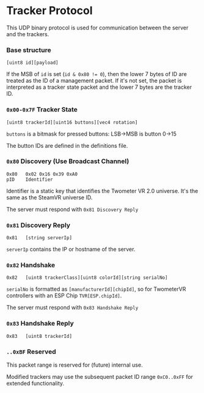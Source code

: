 # Tracker Protocol

This UDP binary protocol is used for communication between the server and the trackers.



### Base structure

```
[uint8 id][payload]
```

If the MSB of `id` is set (`id & 0x80 != 0`), then the lower 7 bytes of ID are treated as the ID of a management packet. If it's not  set, the packet is interpreted as a tracker state packet and the lower 7 bytes are the tracker ID.



### `0x00-0x7F` Tracker State

```
[uint8 trackerId][uint16 buttons][vec4 rotation]
```

`buttons` is a bitmask for pressed buttons: LSB->MSB is button 0->15

The button IDs are defined in the definitions file.



### `0x80` Discovery (Use Broadcast Channel)

```
0x80   0x02 0x16 0x39 0xA0
pID    Identifier
```

Identifier is a static key that identifies the Twometer VR 2.0 universe. It's the same as the SteamVR universe ID.

The server must respond with `0x81 Discovery Reply`



### `0x81` Discovery Reply

```
0x81   [string serverIp]
```

 `serverIp` contains the IP or hostname of the server.



### `0x82` Handshake

```
0x82   [uint8 trackerClass][uint8 colorId][string serialNo]
```

`serialNo` is formatted as `[manufacturerId][chipId]`, so for TwometerVR controllers with an ESP Chip `TVR[ESP.chipId]`.

The server must respond with `0x83 Handshake Reply`



### `0x83` Handshake Reply

```
0x83   [uint8 trackerId]
```



### `..0xBF` Reserved

This packet range is reserved for (future) internal use.

Modified trackers may use the subsequent packet ID range `0xC0..0xFF` for extended functionality.